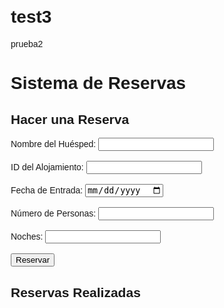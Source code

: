 # test3
prueba2

<!DOCTYPE html>
<html lang="es">
<head>
  <meta charset="UTF-8">
  <title>Sistema de Reservas</title>
  <style>
    body { font-family: Arial; margin: 20px; }
    .reserva, .alojamiento { margin-bottom: 10px; padding: 10px; border: 1px solid #ccc; }
    .disponible { color: green; }
    .reservado { color: red; }
  </style>
</head>
<body>

<h1>Sistema de Reservas</h1>

<div id="alojamientos"></div>

<h2>Hacer una Reserva</h2>
<form id="formReserva">
  <label>Nombre del Huésped: <input type="text" id="huesped" required></label><br><br>
  <label>ID del Alojamiento: <input type="number" id="idAlojamiento" required></label><br><br>
  <label>Fecha de Entrada: <input type="date" id="fecha" required></label><br><br>
  <label>Número de Personas: <input type="number" id="personas" required></label><br><br>
  <label>Noches: <input type="number" id="noches" required></label><br><br>
  <button type="submit">Reservar</button>
</form>

<h2>Reservas Realizadas</h2>
<div id="reservas"></div>

<script>
const alojamientos = [
  { id: 1, nombre: "Chalet El Bosque", capacidad: 5, precio: 120.0, disponible: true },
  { id: 2, nombre: "Hotel Playa Azul", capacidad: 2, precio: 85.0, disponible: true },
  { id: 3, nombre: "Cabaña La Montaña", capacidad: 4, precio: 95.5, disponible: true }
];

const reservas = [];

function mostrarAlojamientos() {
  const contenedor = document.getElementById('alojamientos');
  contenedor.innerHTML = '<h2>Alojamientos Disponibles</h2>';
  alojamientos.forEach(a => {
    contenedor.innerHTML += `
      <div class="alojamiento">
        <strong>${a.id}. ${a.nombre}</strong><br>
        Capacidad: ${a.capacidad} <br>
        Precio: $${a.precio}/noche <br>
        Estado: <span class="${a.disponible ? 'disponible' : 'reservado'}">
        ${a.disponible ? 'Disponible' : 'Reservado'}
        </span>
      </div>`;
  });
}

function mostrarReservas() {
  const contenedor = document.getElementById('reservas');
  contenedor.innerHTML = '';
  reservas.forEach((r, i) => {
    contenedor.innerHTML += `
      <div class="reserva">
        ${i + 1}. ${r.huesped} reservó ${r.alojamiento} desde ${r.fecha}
        para ${r.personas} personas por ${r.noches} noches - Total: $${r.totalPagado.toFixed(2)}
      </div>`;
  });
}

document.getElementById('formReserva').addEventListener('submit', function(e) {
  e.preventDefault();
  const id = parseInt(document.getElementById('idAlojamiento').value);
  const huesped = document.getElementById('huesped').value;
  const fecha = document.getElementById('fecha').value;
  const personas = parseInt(document.getElementById('personas').value);
  const noches = parseInt(document.getElementById('noches').value);

  const alojamiento = alojamientos.find(a => a.id === id);
  if (!alojamiento) {
    alert("Alojamiento no encontrado.");
    return;
  }
  if (!alojamiento.disponible) {
    alert("Este alojamiento ya está reservado.");
    return;
  }
  if (personas > alojamiento.capacidad) {
    alert("Demasiadas personas para este alojamiento.");
    return;
  }

  const total = noches * alojamiento.precio;
  reservas.push({
    huesped,
    alojamiento: alojamiento.nombre,
    fecha,
    personas,
    noches,
    totalPagado: total
  });

  alojamiento.disponible = false;
  mostrarAlojamientos();
  mostrarReservas();
  alert("Reserva completada. Total pagado: $" + total.toFixed(2));
  this.reset();
});

mostrarAlojamientos();
</script>

</body>
</html>

